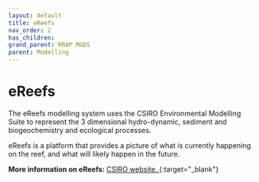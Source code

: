 ```yaml
---
layout: default
title: eReefs
nav_order: 2
has_children: 
grand_parent: RRAP M&DS
parent: Modelling
---
```

# eReefs

The eReefs modelling system uses the CSIRO Environmental Modelling Suite to represent the 3 dimensional hydro-dynamic, sediment and biogeochemistry and ecological processes.  ​

eReefs is a platform that provides a picture of what is currently happening on the reef, and what will likely happen in the future.

**More information on eReefs:** [CSIRO website..](https://research.csiro.au/ereefs/){:target="\_blank"}
